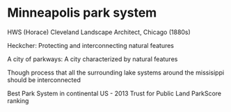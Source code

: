 # Minneapolis park system
HWS (Horace) Cleveland
Landscape Architect, Chicago
(1880s)

Heckcher: Protecting and interconnecting natural features

A city of parkways:
A city characterized by natural features


Though process that all the surrounding lake systems around the missisippi should be interconnected


Best Park System in continental US - 2013 Trust for Public Land ParkScore ranking
